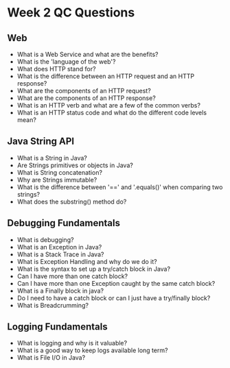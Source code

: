 # Week 2 QC Questions

## Web

- What is a Web Service and what are the benefits?
- What is the 'language of the web'?
- What does HTTP stand for?
- What is the difference between an HTTP request and an HTTP response?
- What are the components of an HTTP request?
- What are the components of an HTTP response?
- What is an HTTP verb and what are a few of the common verbs?
- What is an HTTP status code and what do the different code levels mean?


## Java String API

- What is a String in Java?
- Are Strings primitives or objects in Java?
- What is String concatenation?
- Why are Strings immutable?
- What is the difference between '==' and '.equals()' when comparing two strings?
- What does the substring() method do?


## Debugging Fundamentals

- What is debugging?
- What is an Exception in Java?
- What is a Stack Trace in Java?
- What is Exception Handling and why do we do it?
- What is the syntax to set up a try/catch block in Java?
- Can I have more than one catch block?
- Can I have more than one Exception caught by the same catch block?
- What is a Finally block in java?
- Do I need to have a catch block or can I just have a try/finally block?
- What is Breadcrumming?

## Logging Fundamentals

- What is logging and why is it valuable?
- What is a good way to keep logs available long term?
- What is File I/O in Java?
